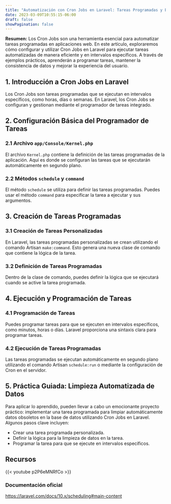```yaml
---
title: "Automatización con Cron Jobs en Laravel: Tareas Programadas y Eficientes"
date: 2023-03-09T10:55:15-06:00
draft: false
showPagination: false
---
```


**Resumen:** Los Cron Jobs son una herramienta esencial para automatizar tareas programadas en aplicaciones web. En este artículo, exploraremos cómo configurar y utilizar Cron Jobs en Laravel para ejecutar tareas automatizadas de manera eficiente y en intervalos específicos. A través de ejemplos prácticos, aprenderán a programar tareas, mantener la consistencia de datos y mejorar la experiencia del usuario.

## 1. Introducción a Cron Jobs en Laravel

Los Cron Jobs son tareas programadas que se ejecutan en intervalos específicos, como horas, días o semanas. En Laravel, los Cron Jobs se configuran y gestionan mediante el programador de tareas integrado.

## 2. Configuración Básica del Programador de Tareas

### 2.1 Archivo `app/Console/Kernel.php`

El archivo `Kernel.php` contiene la definición de las tareas programadas de la aplicación. Aquí es donde se configuran las tareas que se ejecutarán automáticamente en segundo plano.

### 2.2 Métodos `schedule` y `command`

El método `schedule` se utiliza para definir las tareas programadas. Puedes usar el método `command` para especificar la tarea a ejecutar y sus argumentos.

## 3. Creación de Tareas Programadas

### 3.1 Creación de Tareas Personalizadas

En Laravel, las tareas programadas personalizadas se crean utilizando el comando Artisan `make:command`. Esto genera una nueva clase de comando que contiene la lógica de la tarea.

### 3.2 Definición de Tareas Programadas

Dentro de la clase de comando, puedes definir la lógica que se ejecutará cuando se active la tarea programada.

## 4. Ejecución y Programación de Tareas

### 4.1 Programación de Tareas

Puedes programar tareas para que se ejecuten en intervalos específicos, como minutos, horas o días. Laravel proporciona una sintaxis clara para programar tareas.

### 4.2 Ejecución de Tareas Programadas

Las tareas programadas se ejecutan automáticamente en segundo plano utilizando el comando Artisan `schedule:run` o mediante la configuración de Cron en el servidor.

## 5. Práctica Guiada: Limpieza Automatizada de Datos

Para aplicar lo aprendido, pueden llevar a cabo un emocionante proyecto práctico: implementar una tarea programada para limpiar automáticamente datos obsoletos en la base de datos utilizando Cron Jobs en Laravel. Algunos pasos clave incluyen:

- Crear una tarea programada personalizada.
- Definir la lógica para la limpieza de datos en la tarea.
- Programar la tarea para que se ejecute en intervalos específicos.

## Recursos

{{< youtube p2P6eMNRfCo >}}

### Documentación oficial

https://laravel.com/docs/10.x/scheduling#main-content
